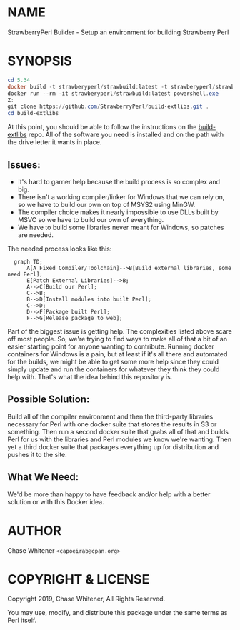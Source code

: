 # NAME

StrawberryPerl Builder - Setup an environment for building Strawberry Perl

# SYNOPSIS

```PowerShell
cd 5.34
docker build -t strawberyperl/strawbuild:latest -t strawberyperl/strawbuild:5.34 .
docker run --rm -it strawberyperl/strawbuild:latest powershell.exe
Z:
git clone https://github.com/StrawberryPerl/build-extlibs.git .
cd build-extlibs
```

At this point, you should be able to follow the instructions on the [build-extlibs](https://github.com/StrawberryPerl/build-extlibs#initial-setup) repo. All of the software you need is installed and on the path with the drive letter it
wants in place.

## Issues:

* It's hard to garner help because the build process is so complex and big.
* There isn't a working compiler/linker for Windows that we can rely
on, so we have to build our own on top of MSYS2 using MinGW.
* The compiler choice makes it nearly impossible to use DLLs built by
MSVC so we have to build our own of everything.
* We have to build some libraries never meant for Windows, so patches are needed.

The needed process looks like this:

```mermaid
  graph TD;
      A[A Fixed Compiler/Toolchain]-->B[Build external libraries, some need Perl];
      E[Patch External Libraries]-->B;
      A-->C[Build our Perl];
      C-->B;
      B-->D[Install modules into built Perl];
      C-->D;
      D-->F[Package built Perl];
      F-->G[Release package to web];
```

Part of the biggest issue is getting help. The complexities listed
above scare off most people. So, we're trying to find ways to make all
of that a bit of an easier starting point for anyone wanting to
contribute. Running docker containers for Windows is a pain, but at
least if it's all there and automated for the builds, we might be able
to get some more help since they could simply update and run the
containers for whatever they think they could help with. That's what
the idea behind this repository is.

## Possible Solution:

Build all of the compiler environment and then the third-party
libraries necessary for Perl with one docker suite that stores the
results in S3 or something. Then run a second docker suite that grabs
all of that and builds Perl for us with the libraries and Perl modules
we know we're wanting. Then yet a third docker suite that packages
everything up for distribution and pushes it to the site.

## What We Need:

We'd be more than happy to have feedback and/or help with a better solution
or with this Docker idea.

# AUTHOR

Chase Whitener `<capoeirab@cpan.org>`

# COPYRIGHT & LICENSE

Copyright 2019, Chase Whitener, All Rights Reserved.

You may use, modify, and distribute this package under the
same terms as Perl itself.

